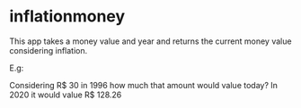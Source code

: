 # inflationmoney
This app takes a money value and year and returns the current money value considering inflation.

E.g:

Considering R$ 30 in 1996 how much that amount would value today?
In 2020 it would value R$ 128.26
